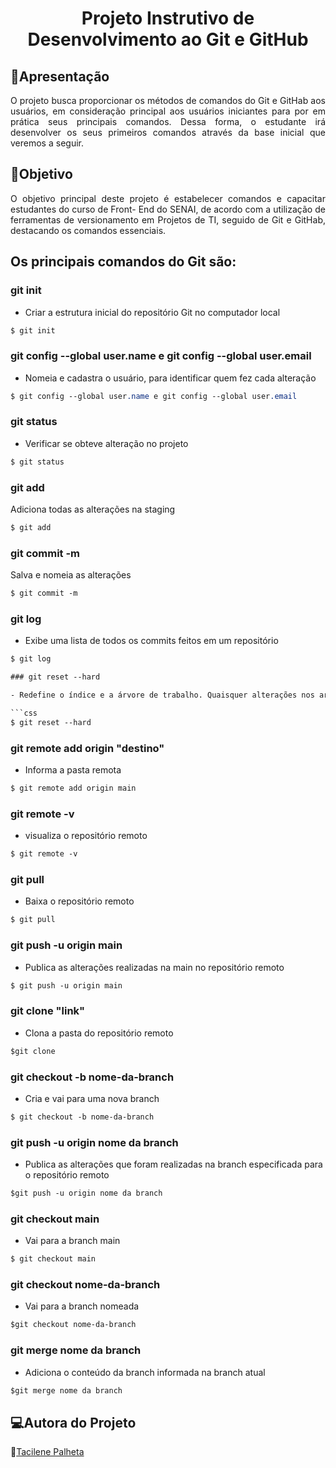 # <h1 align="center"> Projeto Instrutivo de Desenvolvimento ao Git e GitHub </h1>

## 📖Apresentação
<p align="justify"> O projeto busca proporcionar os métodos de comandos do Git e GitHab aos usuários, em consideração principal aos usuários iniciantes para por em prática seus principais comandos. Dessa forma, o estudante irá desenvolver os seus primeiros comandos através da base inicial que veremos a seguir. 

## 🎯Objetivo
<p align="justify"> O objetivo principal deste projeto é estabelecer comandos e capacitar estudantes do curso de Front- End do SENAI, de acordo com a utilização de ferramentas de versionamento em Projetos de TI, seguido de Git e GitHab, destacando os comandos essenciais.

## Os principais comandos do Git são:

### git init

- Criar a estrutura inicial do repositório Git no computador local

```css
$ git init
```

### git config --global user.name e git config --global user.email

- Nomeia e cadastra o usuário, para identificar quem fez cada alteração

```css
$ git config --global user.name e git config --global user.email
```

### git status

- Verificar se obteve alteração no projeto

```css
$ git status
```

### git add 

<p align="justify"> Adiciona todas as alterações na staging

```css
$ git add
```

### git commit -m

<p align="justify"> Salva e nomeia as alterações

```css
$ git commit -m 
```

### git log

- Exibe uma lista de todos os commits feitos em um repositório

```css
$ git log

### git reset --hard

- Redefine o índice e a árvore de trabalho. Quaisquer alterações nos arquivos rastreados na árvore de trabalho desde *commit* serão descartados.

```css
$ git reset --hard
```
### git remote add origin "destino"

- Informa a pasta remota

```css
$ git remote add origin main
```

### git remote -v

- visualiza o repositório remoto
``` css
$ git remote -v
```

### git pull

- Baixa o repositório remoto

```css
$ git pull
```

### git push -u origin main

- Publica as alterações realizadas na main no repositório remoto

```css
$ git push -u origin main
```

### git clone "link"

- Clona a pasta do repositório remoto
```css
$git clone
```

### git checkout -b nome-da-branch

-  Cria e vai para uma nova branch

```css
$ git checkout -b nome-da-branch
```

### git push -u origin nome da branch

-  Publica as alterações que foram realizadas na branch especificada para o repositório remoto

```css
$git push -u origin nome da branch
```

### git checkout main

- Vai para a branch main

```css
$ git checkout main
```

### git checkout nome-da-branch

- Vai para a branch nomeada

```css
$git checkout nome-da-branch
```

### git merge nome da branch

- Adiciona o conteúdo da branch informada na branch atual

```css
$git merge nome da branch
```

## 💻Autora do Projeto

🙋[Tacilene Palheta](https://github.com/Tacilene)


